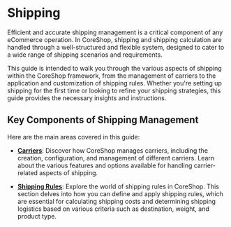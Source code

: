 # Shipping

Efficient and accurate shipping management is a critical component of any eCommerce operation. In CoreShop, shipping and
shipping calculation are handled through a well-structured and flexible system, designed to cater to a wide range of
shipping scenarios and requirements.

This guide is intended to walk you through the various aspects of shipping within the CoreShop framework, from the
management of carriers to the application and customization of shipping rules. Whether you're setting up shipping for
the first time or looking to refine your shipping strategies, this guide provides the necessary insights and
instructions.

## Key Components of Shipping Management

Here are the main areas covered in this guide:

- **[Carriers](./01_Carrier/index.md)**: Discover how CoreShop manages carriers, including the creation, configuration,
  and management of different carriers. Learn about the various features and options available for handling
  carrier-related aspects of shipping.

- **[Shipping Rules](./02_Shipping_Rules/index.md)**: Explore the world of shipping rules in CoreShop. This section
  delves into how you can define and apply shipping rules, which are essential for calculating shipping costs and
  determining shipping logistics based on various criteria such as destination, weight, and product type.
